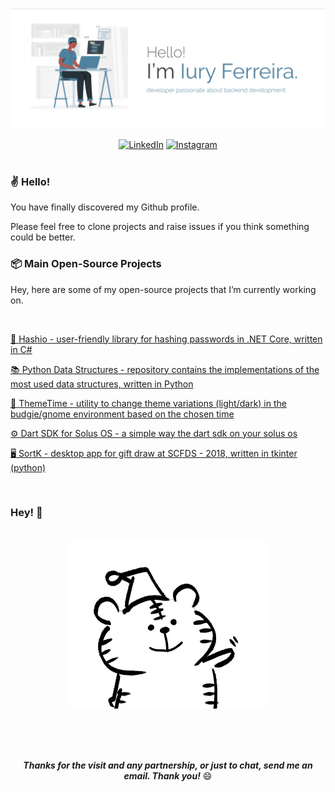 <p align="center">
  <img alt="Iury Ferreira" title="IuryFerreira" src="https://github.com/iuryferreira/iuryferreira/blob/master/.github/images/home.png" width="1000" />
</p>
<div align="center">
<a href="https://www.linkedin.com/in/iury-ferreira-68ba35130/" target="_blank"><img src="https://img.shields.io/badge/LinkedIn-%230077B5.svg?&style=flat-square&logo=linkedin&logoColor=white" alt="LinkedIn"></a>
<a href="https://www.instagram.com/iuryferreira__" target="_blank"><img src="https://img.shields.io/badge/Instagram-%23E4405F.svg?&style=flat-square&logo=instagram&logoColor=white" alt="Instagram"></a>

</div>
<br>

### ✌ Hello!

You have finally discovered my Github profile. <br>

Please feel free to clone projects and raise issues if you think something could be better.

### 📦 Main Open-Source Projects

Hey, here are some of my open-source projects that I’m currently working on.

<br>

[🔐 Hashio - user-friendly library for hashing passwords in .NET Core, written in C#](https://github.com/iuryferreira/hashio)

[📚 Python Data Structures - repository contains the implementations of the most used data structures, written in Python](https://github.com/iuryferreira/python-data-structures)

[🔆 ThemeTime - utility to change theme variations (light/dark) in the budgie/gnome environment based on the chosen time](https://github.com/iuryferreira/ttime)

[⚙ Dart SDK for Solus OS - a simple way the dart sdk on your solus os](https://github.com/iuryferreira/dart-solus-os)

[🖥 SortK - desktop app for gift draw at SCFDS - 2018, written in tkinter (python)](https://github.com/iuryferreira/sortk-desktop)

<br>

### Hey! 📢

<br>

<div align="center">

  <img alt="Iury Ferreira" title="IuryFerreira" src="https://github.com/iuryferreira/iuryferreira/blob/master/.github/images/giphy.gif"/>
</div>

<br><br><br>

<div align="center">

***Thanks for the visit and any partnership, or just to chat, send me an email. Thank you!*** 😄

</div>

